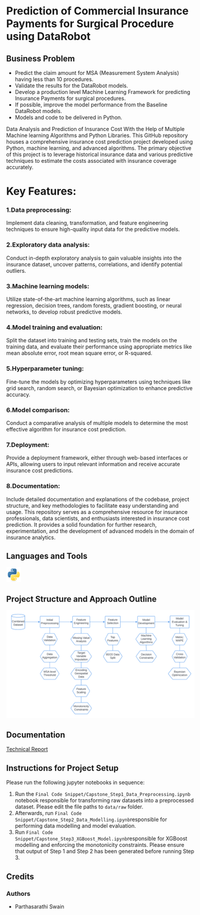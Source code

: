 # Prediction of Commercial Insurance Payments for Surgical Procedure using DataRobot


## Business Problem
* Predict the claim amount for MSA (Measurement System Analysis) having less than 10 procedures.
* Validate the results for the DataRobot models.
* Develop a production level Machine Learning Framework for predicting Insurance Payments for surgical procedures. 
* If possible, improve the model performance from the Baseline DataRobot models.
* Models and code to be delivered in Python.


Data Analysis and Prediction of Insurance Cost With the Help of Multiple Machine learning Algorithms and Python Libraries.
This GitHub repository houses a comprehensive insurance cost prediction project developed using Python, machine learning, and advanced algorithms. The primary objective of this project is to leverage historical insurance data and various predictive techniques to estimate the costs associated with insurance coverage accurately.

# Key Features:
### 1.Data preprocessing: 
Implement data cleaning, transformation, and feature engineering techniques to ensure high-quality input data for the predictive models.
### 2.Exploratory data analysis: 
Conduct in-depth exploratory analysis to gain valuable insights into the insurance dataset, uncover patterns, correlations, and identify potential outliers.
### 3.Machine learning models:
Utilize state-of-the-art machine learning algorithms, such as linear regression, decision trees, random forests, gradient boosting, or neural networks, to develop robust predictive models.
### 4.Model training and evaluation: 
Split the dataset into training and testing sets, train the models on the training data, and evaluate their performance using appropriate metrics like mean absolute error, root mean square error, or R-squared.
### 5.Hyperparameter tuning: 
Fine-tune the models by optimizing hyperparameters using techniques like grid search, random search, or Bayesian optimization to enhance predictive accuracy.
### 6.Model comparison: 
Conduct a comparative analysis of multiple models to determine the most effective algorithm for insurance cost prediction.
### 7.Deployment: 
Provide a deployment framework, either through web-based interfaces or APIs, allowing users to input relevant information and receive accurate insurance cost predictions.
### 8.Documentation: 
Include detailed documentation and explanations of the codebase, project structure, and key methodologies to facilitate easy understanding and usage.
This repository serves as a comprehensive resource for insurance professionals, data scientists, and enthusiasts interested in insurance cost prediction. It provides a solid foundation for further research, experimentation, and the development of advanced models in the domain of insurance analytics.


## Languages and Tools
<p align="left"> <a href="https://www.python.org" target="_blank" rel="noreferrer"> <img src="https://raw.githubusercontent.com/devicons/devicon/master/icons/python/python-original.svg" alt="python" width="40" height="40"/> </a> </p>



## Project Structure and Approach Outline
![alt text](docs/images/structure.png)

## Documentation
[Technical Report](https://github.com/partha2022/insurance-management-system/blob/main/docs/Capstone_Final%20_Project_Notes%20Report_Parthasarathi.pdf)

## Instructions for Project Setup
Please run the following jupyter notebooks in sequence:
1. Run the `Final Code Snippet/Capstone_Step1_Data_Preprocessing.ipynb` notebook responsible for transforming raw datasets into a preprocessed dataset. Please edit the file paths to `data/raw` folder.
2. Afterwards, run `Final Code Snippet/Capstone_Step2_Data_Modelling.ipynb`responsible for performing data modelling and model evaluation.
3. Run `Final Code Snippet/Capstone_Step3_XGBoost_Model.ipynb`responsible for XGBoost modelling and enforcing the monotonicity constraints. Please ensure that output of Step 1 and Step 2 has been generated before running Step 3.

## Credits

### Authors
- Parthasarathi Swain



[1]: https://img.shields.io/travis/yoshuawuyts/github-standard-labels/master.svg?style=flat-square
[2]: https://travis-ci.org/yoshuawuyts/github-standard-labels
